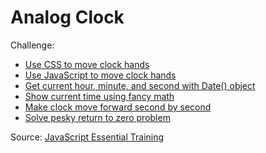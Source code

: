 # Analog Clock

Challenge:

- [Use CSS to move clock hands](./commit/ea41d36934579cb45bdb001562863cb24b55076c#diff-93ff9273de4b131b4cc3187f9d59229bf3e2c50626cbc733f6e44e3cd7b47d25)
- [Use JavaScript to move clock hands](./commit/5273c71f307df13447fa6cfb2d02f47dbf598b24#diff-93ff9273de4b131b4cc3187f9d59229bf3e2c50626cbc733f6e44e3cd7b47d25)
- [Get current hour, minute, and second with Date() object](./commit/aa1aee177e8ce7994c124e1e81a8964a52588acb#diff-93ff9273de4b131b4cc3187f9d59229bf3e2c50626cbc733f6e44e3cd7b47d25)
- [Show current time using fancy math](./commit/de4287582bef4ee61a8b35cc0671da2e47da6965#diff-93ff9273de4b131b4cc3187f9d59229bf3e2c50626cbc733f6e44e3cd7b47d25)
- [Make clock move forward second by second](./commit/de3641b2f02de021760b7012402c5810dfef3cb7#diff-93ff9273de4b131b4cc3187f9d59229bf3e2c50626cbc733f6e44e3cd7b47d25)
- [Solve pesky return to zero problem](./commit/4ec3715b81cf85f7fa1948b66f8918394c6b6558#diff-93ff9273de4b131b4cc3187f9d59229bf3e2c50626cbc733f6e44e3cd7b47d25)

Source: [JavaScript Essential Training](https://www.linkedin.com/learning/javascript-essential-training-2017/create-an-analog-clock-project-breakdown?u=76277732)
